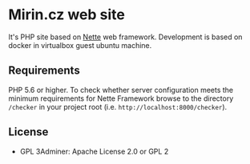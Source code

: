 Mirin.cz web site
=============

It's PHP site based on [Nette](https://nette.org) web framework.
Development is based on docker in virtualbox guest ubuntu machine.

Requirements
------------

PHP 5.6 or higher. To check whether server configuration meets the minimum requirements for
Nette Framework browse to the directory `/checker` in your project root (i.e. `http://localhost:8000/checker`).

License
-------
- GPL 3Adminer: Apache License 2.0 or GPL 2
